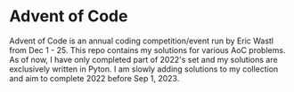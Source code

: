 # Advent of Code

Advent of Code is an annual coding competition/event run by Eric Wastl from Dec 
1 - 25. This repo contains my solutions for various AoC problems. As of now, I
have only completed part of 2022's set and my solutions are exclusively written
in Pyton. I am slowly adding solutions to my collection and aim to complete 2022
before Sep 1, 2023.
